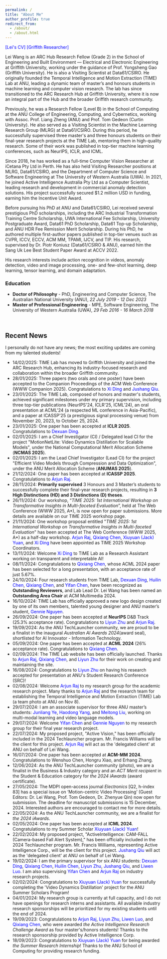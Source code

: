 ```yaml
---
permalink: /
title: "About Me"
author_profile: true
redirect_from: 
  - /about/
  - /about.html
---
```



<style>
a:link {
  text-decoration: none;
}

a:visited {
  text-decoration: none;
}

a:hover {
  text-decoration: underline;
}

a:active {
  text-decoration: underline;
}
</style>

<!-- style="color: blue" -->

<a href="https://leiwangr.github.io/files/lei-cv.pdf" style="color: blue">[Lei's CV]</a> <a href="https://experts.griffith.edu.au/50888-lei-wang" style="color: blue"> [Griffith Researcher]</a>

<!-- <a href="https://people.csiro.au/W/L/lei-wang" style="color: blue">[D61/CSIRO Profile]</a>  -->

Lei Wang is an [ARC Hub](https://science.desi.qld.gov.au/research/capability-directory/research-hub-driving-farming-productivity-disease-prevention) Research Fellow (Grade 2) in the School of Engineering and Built Environment — Electrical and Electronic Engineering at Griffith University, working under the guidance of [Prof. Yongsheng Gao](https://experts.griffith.edu.au/19112-yongsheng-gao) (Griffith University). He is also a Visiting Scientist at Data61/CSIRO. He originally founded the Temporal Intelligence and Motion Extraction ([TIME](https://time.anu.edu.au/)) Lab at ANU, leading a dynamic team of master’s and honours students in machine learning and computer vision research. The lab has since transitioned to the [ARC Research Hub](https://www.griffith.edu.au/griffith-sciences/farming-productivity) at Griffith University, where it is now an integral part of the Hub and the broader Griffith research community.

Previously, he was a Research Fellow (Level B) in the School of Computing at the ANU College of Engineering, Computing, and Cybernetics, working with [Assoc. Prof. Liang Zheng](https://zheng-lab-anu.github.io) (ANU) and [Prof. Tom Gedeon](https://staffportal.curtin.edu.au/staff/profile/view/tom-gedeon-5e48a1fd/) (Curtin University). He also served as a Visiting Scientist in the Machine Learning Research Group (MLRG) at Data61/CSIRO. During this period, he successfully supervised three master's and three honours students on their final-year research projects at the TIME Lab, mentoring them in high-quality research. Some of their work was published in top-tier machine learning conferences, such as NeurIPS, ICLR, and ICML.

Since 2018, he has worked as a full-time Computer Vision Researcher at iCetana Pty Ltd in Perth. He has also held Visiting Researcher positions at MLRG, Data61/CSIRO, and the Department of Computer Science and Software Engineering at The University of Western Australia (UWA). In 2021, he joined Active Intelligence Australia Pty Ltd as a Computer Scientist, leading research and development in commercial anomaly detection solutions. His project successfully secured $1.2 million USD in funding, earning him the Incentive Unit Award.

Before pursuing his PhD at ANU and Data61/CSIRO, Lei received several prestigious PhD scholarships, including the ARC Industrial Transformation Training Centre Scholarship, UWA International Fee Scholarship, University Postgraduate Award, Data61 PhD Scholarship, Data61 Top-up Scholarship, and ANU HDR Fee Remission Merit Scholarship. During his PhD, he authored multiple first-author papers published in top-tier venues such as CVPR, ICCV, ECCV, ACM MM, TPAMI, IJCV, and TIP. His research, supervised by [Dr. Piotr Koniusz](https://www.koniusz.com) (Data61/CSIRO & ANU), earned him the Sang Uk Lee Best Student Paper Award at ACCV 2022.

His research interests include action recognition in videos, anomaly detection, video and image processing, one- and few-shot learning, deep learning, tensor learning, and domain adaptation.


<!-- Lei Wang is a Research Fellow with the School of Computing, ANU College of Engineering, Computing and Cybernetics under the supervision of [Dr. Liang Zheng](https://zheng-lab.cecs.anu.edu.au/) (ANU) and [Prof. Tom Gedeon](https://staffportal.curtin.edu.au/staff/profile/view/tom-gedeon-5e48a1fd/) (Curtin University).

He is currently also a Computer Scientist with the Active Intelligence Australia Pty Ltd, Perth. He leads the research and development of commercial anomaly detection solutions, and the project has raised 1.2 million US dollars. Since then, he has been granted the Incentive Unit Award. 

He is also a Visiting Scientist in the Machine Learning Research Group (MLRG) at Data61 (formerly NICTA), The Commonwealth Scientific and Industrial Research Organisation (CSIRO).

Since 2018, he has been a full-time Computer Vision Researcher with iCetana Pty Ltd in Perth. He was a Visiting Researcher in MLRG at Data61/CSIRO. He was also a Visiting Researcher with the Department of Computer Science and Software Engineering at The University of Western Australia (UWA).

Before starting his PhD at ANU and Data61/CSIRO, he was offered a number of competitive full PhD scholarships, including the ARC Industrial Transformation Training Centre Scholarship, UWA International Fee Scholarship, University Postgraduate Award, Data61 PhD Scholarship, Data61 Top-up Scholarship, and ANU HDR Fee Remission Merit Scholarship.

He has published a large number of first-author papers during his PhD candidature in high quality venues (Rank A* conferences or journals with impact factor > 10.0) including CVPR, ICCV, ECCV, ACM MM, TPAMI and TIP under the supervision of [Dr. Piotr Koniusz](http://users.cecs.anu.edu.au/~koniusz/) (Data61/CSIRO & ANU). He also received the Sang Uk Lee Best Student Paper Award from ACCV'22.

His research interests include action recognition in videos, anomaly detection, video image processing, one- and few-shot learning, deep learning, tensor learning and domain adaptation.

He is an IEEE Student Member and an ACM Student Member. -->

<!-- <p>&nbsp;</p> -->

<!-- Research interests
* Action recognition
* Anomaly detection
* Video image processing
* One- & few-shot learning
* Deep learning
* Tensor learning
* Domain adaptation -->



<!-- <p>&nbsp;</p> -->

<!-- <h2>Education</h2> -->
<h3>Education</h3>

* **Doctor of Philosophy** - PhD, Engineering and Computer Science, The Australian National University (ANU)<!-- <sup>[1](#myfootnote1)</sup> -->, *22 July 2019 - 12 Dec 2023*
* **Master of Professional Engineering** - MPE, Software Engineering, The University of Western Australia (UWA)<!-- <sup>[2](#myfootnote2)</sup> -->, *29 Feb 2016 - 16 March 2018*



<p>&nbsp;</p>

<h2>Recent News</h2>

I personally do not have any news; the most exciting updates are coming from my talented students!

- 14/02/2025: TIME Lab has moved to Griffith University and joined the ARC Research Hub, enhancing its industry-focused research and collaboration within the broader Griffith community.
- 28/01/2025: Three papers (two orals and one poster) have been accepted to the Companion Proceedings of the ACM Web Conference (WWW Companion 2025). Congratulations to <font color="blue">Xi Ding</font> and <font color="blue">Jushang Qiu</font>.
- 23/01/2025: The TIME Lab, composed of honors and master's students, achieved significant milestones under my primary supervision, including three top-tier publications (NeurIPS'24, ICLR'25, ICML'24), an oral presentation at ACML'24 (a respected ML conference in Asia-Pacific), and a paper at ICASSP'25 (a prestigious signal processing venue) from November 20, 2023, to October 25, 2024.
- 23/01/2025: One paper has been accepted at **ICLR 2025**. Congratulations to <font color="blue">Dexuan Ding</font>.
- 02/01/2025: I am a Chief Investigator (CI) / Delegated lead CI for the project "MotionNetLite: Video Dynamics Distillation for Scalable Models", under the National Computational Merit Allocation Scheme (**NCMAS 2025**). 
- 02/01/2025: I am the Lead Chief Investigator (Lead CI) for the project "Efficient Video Models through Compression and Data Optimization", under the ANU Merit Allocation Scheme (**ANUMAS 2025**).
- 21/12/2024: One paper has been accepted at **ICASSP 2025**. Congratulations to <font color="blue">Arjun Raj</font>.
- 28/11/2024: **Primarily supervised** 3 Honours and 3 Master’s students to successfully complete their final-year research projects, resulting in **3 High Distinctions (HD) and 3 Distinctions (D) theses**.
- 26/11/2024: Our workshop, “*TIME 2025: 1st International Workshop on Transformative Insights in Multi-faceted Evaluation*”, held at The Web Conference (WWW 2025, A*), is now open for [paper submissions](https://openreview.net/group?id=ACM.org/TheWebConf/2025/Workshop/TIME#tab-recent-activity). More details are available on our [TIME 2025 workshop page](https://time.anu.edu.au/workshop/time2025/).
- 21/11/2024: One workshop proposal entitled "*TIME 2025: 1st International Workshop on Transformative Insights in Multi-faceted Evaluation*" has been accepted at The Web Conference (WWW 2025, A*) as a half-day workshop. <font color="blue">Arjun Raj</font>, <font color="blue">Qixiang Chen</font>, <font color="blue">Xiuyuan (Jack) Yuan</font>, and <font color="blue">Xi Ding</font> have been appointed as TIME 2025 Workshop Coordinators.
- 13/11/2024: Welcome <font color="blue">Xi Ding</font> to TIME Lab as a Research Assistant working on transparent and interpretable AI!
- 08/11/2024: Congratulations to <font color="blue">Qixiang Chen</font>, whose ACML 2024 paper has been selected for a long presentation, with an acceptance rate of just 5.67%.
- 24/10/2024: Four research students from TIME Lab, <font color="blue">Dexuan Ding</font>, <font color="blue">Huilin Chen</font>, <font color="blue">Qixiang Chen</font>, and <font color="blue">Yifan Chen</font>, have been recognized as **Outstanding Reviewers**, and Lab Lead Dr. Lei Wang has been named an **Outstanding Area Chair** at [ACM Multimedia 2024](https://2024.acmmm.org/outstanding-ac-reviewer).
- 16/10/2024: TIME Lab has officially approved a new logo design created by one of its own members, talented young designer and ANU master’s student, <font color="blue">Gennie Nguyen</font>.
- 26/09/2024: One paper has been accepted at **NeurIPS** D&B Track (25.3% acceptance rate). Congratulations to <font color="blue">Liyun Zhu</font> and <font color="blue">Arjun Raj</font>.
- 19/09/2024: As the ANU TechLauncher community, we are proud to be a finalist in the inaugural *Australian AI Awards 2024*([award seal](https://leiwangr.github.io/files/aaia24_award_seal.png)), shortlisted for AI Innovator - Information Technology.
- 05/09/2024: One paper has been accepted at **ACML 2024** (26% acceptance rate). Congratulations to <font color="blue">Qixiang Chen</font>.
- 02/09/2024: The [TIME Lab](https://time.anu.edu.au/) website has been officially launched. Thanks to <font color="blue">Arjun Raj</font>, <font color="blue">Qixiang Chen</font>, and <font color="blue">Liyun Zhu</font> for their work on creating and maintaining the site.
- 16/08/2024: Congratulations to <font color="blue">Liyun Zhu</font> on having his research accepted for presentation at ANU's Student Research Conference (SRC)!
- 02/08/2024: Welcome <font color="blue">Arjun Raj</font> to my research group for the academic research project. Many thanks to <font color="blue">Arjun Raj</font> and the [research team](https://time.anu.edu.au/team/) for establishing the Temporal Intelligence and Motion Extraction ([TIME](https://time.anu.edu.au)) Lab ([a team photo at ANU on Nov 8](https://leiwangr.github.io/files/timelab.jpg)).
- 29/07/2024: I am an associate supervisor for three ANU master’s students: <font color="blue">Junliang Ye</font>, <font color="blue">Haodong Yang</font>, and <font color="blue">Meitong Liu</font>, working on multi-modal learning and video language models.
- 29/07/2024: Welcome <font color="blue">Yifan Chen</font> and <font color="blue">Gennie Nguyen</font> to my research group for their final year research project.
- 22/07/2024: My proposed project, "Active Vision," has been officially included in the 2024 Techlauncher program. Mr. Francis Williams will be the client for this project. <font color="blue">Arjun Raj</font> will act as the 'delegated client' at ANU on behalf of Lei Wang.
- 16/07/2024: One paper has been accepted at **ACM-MM 2024**. Congratulations to Wenshuo Chen, Hongru Xiao, and Erhang Zhang.
- 12/06/2024: As the ANU TechLauncher community ([photo](https://leiwangr.github.io/files/1000007677.jpg)), we are a finalist in the Business & Industry category and an *ACT Merit recipient* in the Student & Education category for *the 2024 iAwards* ([award certificate](https://leiwangr.github.io/files/techlauncher_aiia_award_2024.png)).
- 27/05/2024: The MDPI open-access journal *Electronics* [Q2, h-index 83] has a special issue on ‘Motion-centric Video Processing’ (Guest Editors: Dr. Lei Wang, Prof. Tom Gedeon, Dr. Zhenyue Qin) now [open for submission](https://www.mdpi.com/journal/electronics/special_issues/OCT400DHJS). The deadline for manuscript submissions is 15 December, 2024. Interested authors are encouraged to contact me for more details.
- 22/05/2024: As the ANU TechLauncher community, we are a finalist for *the 2024 iAwards*.
- 02/05/2024: One paper has been accepted at **ICML 2024**. Congratulations to my Summer Scholar <font color="blue">Xiuyuan (Jack) Yuan</font>!
- 22/02/2024: My proposed project, "ActiveIntelligence: CAM-FALL (Camera-based Fall Alert System)," has been officially included in the 2024 Techlauncher program. Mr. Francis Williams, representing Active Intelligence Corp., will be the client for this project. <font color="blue">Jushang Qiu</font> will act as the 'delegated client' at ANU on behalf of Lei Wang.
- 19/02/2024: I am the primary supervisor for six ANU students: <font color="blue">Dexuan Ding</font>, <font color="blue">Qixiang Chen</font>, <font color="blue">Huilin Chen</font>, <font color="blue">Liyun Zhu</font>, <font color="blue">Jushang Qiu</font>, and <font color="blue">Liwen Luo</font>. I am also supervising <font color="blue">Yifan Chen</font> and <font color="blue">Arjun Raj</font> on industry research projects.
- 02/02/2024: Congratulations to <font color="blue">Xiuyuan (Jack) Yuan</font> for successfully completing the 'Video Dynamics Distillation' project for the ANU Summer Scholars Program!
- 04/01/2024: My research group is currently at full capacity, and I do not have openings for research interns and assistants. All available industry research sponsorships will be prioritized for my existing students until the end of 2024.
- 19/09/2023: Congratulations to <font color="blue">Arjun Raj</font>, <font color="blue">Liyun Zhu</font>, <font color="blue">Liwen Luo</font>, and <font color="blue">Qixiang Chen</font>, who were awarded *the Active Intelligence Research Challenge Award* as four master's/honors students! Thanks to the research sponsorship provided by Active Intelligence Corp.
- 18/09/2023: Congratulations to <font color="blue">Xiuyuan (Jack) Yuan</font> for being awarded *the Summer Research Internship*! Thanks to the ANU School of Computing for providing research funding.

<!-- - 16/10/2024: TIME Lab has announced the selection criteria for its inaugural medal, which will honor the top ANU honours or master's student completing their final-year research project under the lab’s supervision. -->

<!-- - 15/10/2024: The TIME Lab is currently operating at full capacity and is not accepting new final-year research students at this time. The lab is actively supporting six students who are completing their final-year research projects. As such, we kindly request that no further inquiries regarding final-year research opportunities be made. -->

<!-- - 25/10/2023: Congratulations to Xiuyuan (Jack) Yuan on joining **the Australian Government Digital Cadet Program**! -->

<!-- - 01/08/2023: The Active Intelligence Research Challenge Award (Industry AIR Award) was established. -->

<!-- - 29/10/2023: I created the 'News' block on my personal website. -->

<!-- <h2>Related Links</h2> -->

<!-- <ul> -->
<!-- 	<li><a href="https://scholar.google.com/citations?user=VWCZLXgAAAAJ&amp;hl=en">Google Scholar</a></li> -->
<!--  <li><a href="https://cecc.anu.edu.au/people/lei-wang">Lei's ANU student profile</a></li> -->
<!--	<li><a href="https://researchers.anu.edu.au/researchers/wang-lxxxxxxx">Lei's ANU researcher profile</a></li> -->
<!--  <li><a href="https://people.csiro.au/W/L/lei-wang">Lei's CSIRO's Data61 profile</a></li> -->
<!-- </ul> -->

<!--<p>&nbsp;</p>

<a name="myfootnote1">1</a>: <font size="3" color="blue">ANU is ranked 27th in the world & 1st in Australia by the 2023 QS World University Rankings.</font>
<a name="myfootnote2">2</a>: <font size="3" color="blue">UWA is ranked 90th in the world & 7th in Australia by the 2023 QS World University Rankings.</font>-->
